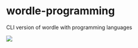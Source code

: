 # wordle-programming
CLI version of wordle with programming languages

![](https://i.imgur.com/lWQ4D8x.png)
